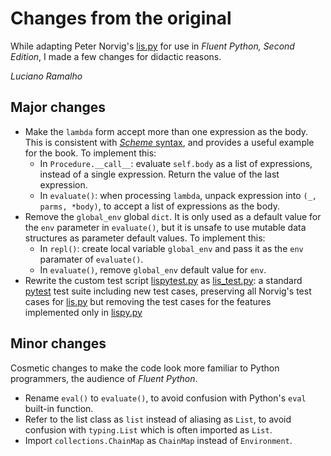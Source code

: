 # Changes from the original

While adapting Peter Norvig's [lis.py](https://github.com/norvig/pytudes/blob/705c0a335c1811a203e79587d7d41865cf7f41c7/py/lis.py) for
use in _Fluent Python, Second Edition_, I made a few changes for didactic reasons.

_Luciano Ramalho_

## Major changes

* Make the `lambda` form accept more than one expression as the body. This is consistent with [_Scheme_ syntax](https://web.mit.edu/scheme_v9.2/doc/mit-scheme-ref/Lambda-Expressions.html), and provides a useful example for the book. To implement this:
    * In `Procedure.__call__`: evaluate `self.body` as a list of expressions, instead of a single expression. Return the value of the last expression.
    * In `evaluate()`: when processing `lambda`, unpack expression into `(_, parms, *body)`, to accept a list of expressions as the body.
* Remove the `global_env` global `dict`. It is only used as a default value for the `env` parameter in `evaluate()`, but it is unsafe to use mutable data structures as parameter default values. To implement this:
    * In `repl()`: create local variable `global_env` and pass it as the `env` paramater of `evaluate()`.
    * In `evaluate()`, remove `global_env` default value for `env`.
* Rewrite the custom test script
[lispytest.py](https://github.com/norvig/pytudes/blob/705c0a335c1811a203e79587d7d41865cf7f41c7/py/lispytest.py) as 
[lis_test.py](https://github.com/fluentpython/example-code-2e/blob/master/02-array-seq/lispy/py3.9/lis_test.py):
a standard [pytest](https://docs.pytest.org) test suite including new test cases, preserving all Norvig's test cases for
[lis.py](https://github.com/norvig/pytudes/blob/705c0a335c1811a203e79587d7d41865cf7f41c7/py/lis.py)
but removing the test cases for the features implemented only in
[lispy.py](https://github.com/norvig/pytudes/blob/705c0a335c1811a203e79587d7d41865cf7f41c7/py/lispy.py)


## Minor changes

Cosmetic changes to make the code look more familiar to
Python programmers, the audience of _Fluent Python_.

* Rename `eval()` to `evaluate()`, to avoid confusion with Python's `eval` built-in function.
* Refer to the list class as `list` instead of aliasing as `List`, to avoid confusion with `typing.List` which is often imported as `List`.
* Import `collections.ChainMap` as `ChainMap` instead of `Environment`.

